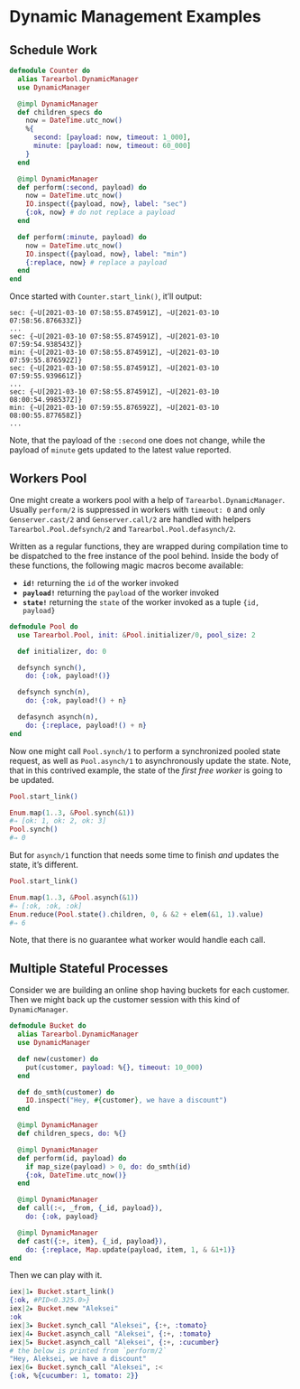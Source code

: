 # Dynamic Management Examples

## Schedule Work

```elixir
defmodule Counter do
  alias Tarearbol.DynamicManager
  use DynamicManager

  @impl DynamicManager
  def children_specs do
    now = DateTime.utc_now()
    %{
      second: [payload: now, timeout: 1_000],
      minute: [payload: now, timeout: 60_000]
    }
  end

  @impl DynamicManager
  def perform(:second, payload) do
    now = DateTime.utc_now()
    IO.inspect({payload, now}, label: "sec")
    {:ok, now} # do not replace a payload
  end

  def perform(:minute, payload) do
    now = DateTime.utc_now()
    IO.inspect({payload, now}, label: "min")
    {:replace, now} # replace a payload
  end
end
```

Once started with `Counter.start_link()`, it’ll output:

```
sec: {~U[2021-03-10 07:58:55.874591Z], ~U[2021-03-10 07:58:56.876633Z]}
...
sec: {~U[2021-03-10 07:58:55.874591Z], ~U[2021-03-10 07:59:54.938543Z]}
min: {~U[2021-03-10 07:58:55.874591Z], ~U[2021-03-10 07:59:55.876592Z]}
sec: {~U[2021-03-10 07:58:55.874591Z], ~U[2021-03-10 07:59:55.939661Z]}
...
sec: {~U[2021-03-10 07:58:55.874591Z], ~U[2021-03-10 08:00:54.998537Z]}
min: {~U[2021-03-10 07:59:55.876592Z], ~U[2021-03-10 08:00:55.877658Z]}
...
```

Note, that the payload of the `:second` one does not change, while the payload of `minute` gets updated to the latest value reported.

## Workers Pool

One might create a workers pool with a help of `Tarearbol.DynamicManager`. Usually `perform/2` is suppressed in workers with `timeout: 0` and only `Genserver.cast/2` and `Genserver.call/2` are handled with helpers `Tarearbol.Pool.defsynch/2` and `Tarearbol.Pool.defasynch/2`.

Written as a regular functions, they are wrapped during compilation time to be dispatched to the free instance of the pool behind. Inside the body of these functions, the following magic macros become available:

- **`id!`** returning the `id` of the worker invoked
- **`payload!`** returning the `payload` of the worker invoked
- **`state!`** returning the `state` of the worker invoked as a tuple `{id, payload}`

```elixir
defmodule Pool do
  use Tarearbol.Pool, init: &Pool.initializer/0, pool_size: 2

  def initializer, do: 0

  defsynch synch(),
    do: {:ok, payload!()}

  defsynch synch(n),
    do: {:ok, payload!() + n}

  defasynch asynch(n),
    do: {:replace, payload!() + n}
end
```

Now one might call `Pool.synch/1` to perform a synchronized pooled state request, as well as `Pool.asynch/1` to asynchronously update the state. Note, that in this contrived example, the state of the _first free worker_ is going to be updated.

```elixir
Pool.start_link()

Enum.map(1..3, &Pool.synch(&1))
#⇒ [ok: 1, ok: 2, ok: 3]
Pool.synch()
#⇒ 0 
```

But for `asynch/1` function that needs some time to finish _and_ updates the state, it’s different.

```elixir
Pool.start_link()

Enum.map(1..3, &Pool.asynch(&1))
#⇒ [:ok, :ok, :ok]
Enum.reduce(Pool.state().children, 0, & &2 + elem(&1, 1).value)
#⇒ 6
```

Note, that there is no guarantee what worker would handle each call.

## Multiple Stateful Processes

Consider we are building an online shop having buckets for each customer. Then we might back up the customer session with this kind of `DynamicManager`.

```elixir
defmodule Bucket do
  alias Tarearbol.DynamicManager
  use DynamicManager

  def new(customer) do
    put(customer, payload: %{}, timeout: 10_000)
  end

  def do_smth(customer) do
    IO.inspect("Hey, #{customer}, we have a discount")
  end

  @impl DynamicManager
  def children_specs, do: %{}

  @impl DynamicManager
  def perform(id, payload) do
    if map_size(payload) > 0, do: do_smth(id)
    {:ok, DateTime.utc_now()}
  end

  @impl DynamicManager
  def call(:<, _from, {_id, payload}),
    do: {:ok, payload}

  @impl DynamicManager
  def cast({:+, item}, {_id, payload}),
    do: {:replace, Map.update(payload, item, 1, & &1+1)}
end
```

Then we can play with it.

```elixir
iex|1▸ Bucket.start_link()
{:ok, #PID<0.325.0>}
iex|2▸ Bucket.new "Aleksei"  
:ok
iex|3▸ Bucket.synch_call "Aleksei", {:+, :tomato}
iex|4▸ Bucket.asynch_call "Aleksei", {:+, :tomato}
iex|5▸ Bucket.asynch_call "Aleksei", {:+, :cucumber}
# the below is printed from `perform/2`
"Hey, Aleksei, we have a discount"                   
iex|6▸ Bucket.synch_call "Aleksei", :<
{:ok, %{cucumber: 1, tomato: 2}}
```